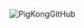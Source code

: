 ![PigKongGitHub](https://github.com/PI-GKONG/PI-GKONG/assets/112669656/b5c077bb-eb5b-49e6-a4fa-4dab19cf7029)

<!--
**PI-GKONG/PI-GKONG** is a ✨ _special_ ✨ repository because its `README.md` (this file) appears on your GitHub profile.

Here are some ideas to get you started:

- 🔭 I’m currently working on ...
- 🌱 I’m currently learning ...
- 👯 I’m looking to collaborate on ...
- 🤔 I’m looking for help with ...
- 💬 Ask me about ...
- 📫 How to reach me: ...
- 😄 Pronouns: ...
- ⚡ Fun fact: ...
-->
